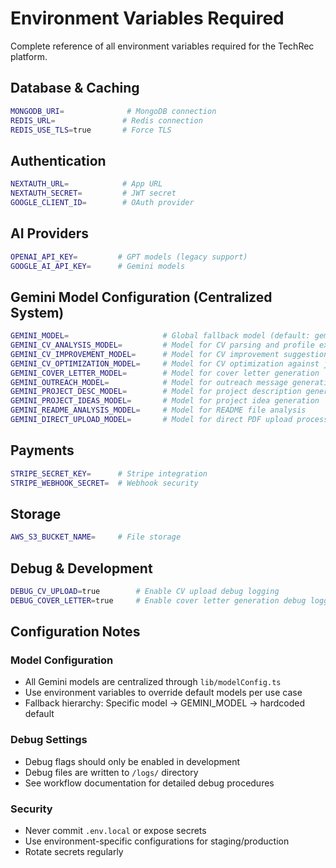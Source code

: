 # Environment Variables Required

Complete reference of all environment variables required for the TechRec platform.

## Database & Caching
```bash
MONGODB_URI=              # MongoDB connection
REDIS_URL=               # Redis connection
REDIS_USE_TLS=true       # Force TLS
```

## Authentication
```bash
NEXTAUTH_URL=            # App URL
NEXTAUTH_SECRET=         # JWT secret
GOOGLE_CLIENT_ID=        # OAuth provider
```

## AI Providers
```bash
OPENAI_API_KEY=         # GPT models (legacy support)
GOOGLE_AI_API_KEY=      # Gemini models
```

## Gemini Model Configuration (Centralized System)
```bash
GEMINI_MODEL=                     # Global fallback model (default: gemini-2.5-flash)
GEMINI_CV_ANALYSIS_MODEL=         # Model for CV parsing and profile extraction
GEMINI_CV_IMPROVEMENT_MODEL=      # Model for CV improvement suggestions
GEMINI_CV_OPTIMIZATION_MODEL=     # Model for CV optimization against job descriptions
GEMINI_COVER_LETTER_MODEL=        # Model for cover letter generation
GEMINI_OUTREACH_MODEL=            # Model for outreach message generation
GEMINI_PROJECT_DESC_MODEL=        # Model for project description generation
GEMINI_PROJECT_IDEAS_MODEL=       # Model for project idea generation
GEMINI_README_ANALYSIS_MODEL=     # Model for README file analysis
GEMINI_DIRECT_UPLOAD_MODEL=       # Model for direct PDF upload processing
```

## Payments
```bash
STRIPE_SECRET_KEY=      # Stripe integration
STRIPE_WEBHOOK_SECRET=  # Webhook security
```

## Storage
```bash
AWS_S3_BUCKET_NAME=     # File storage
```

## Debug & Development
```bash
DEBUG_CV_UPLOAD=true        # Enable CV upload debug logging
DEBUG_COVER_LETTER=true     # Enable cover letter generation debug logging
```

## Configuration Notes

### Model Configuration
- All Gemini models are centralized through `lib/modelConfig.ts`
- Use environment variables to override default models per use case
- Fallback hierarchy: Specific model → GEMINI_MODEL → hardcoded default

### Debug Settings
- Debug flags should only be enabled in development
- Debug files are written to `/logs/` directory
- See workflow documentation for detailed debug procedures

### Security
- Never commit `.env.local` or expose secrets
- Use environment-specific configurations for staging/production
- Rotate secrets regularly